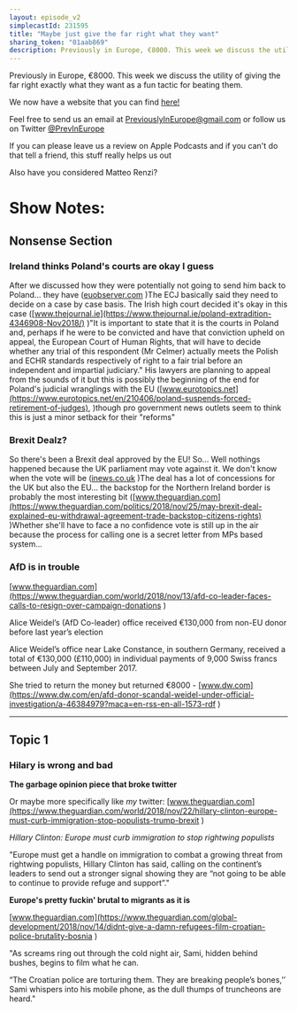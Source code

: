 ```yaml
---
layout: episode_v2
simplecastId: 231595
title: "Maybe just give the far right what they want"
sharing_token: "01aab869"
description: Previously in Europe, €8000. This week we discuss the utility of giving the far right exactly what they want as a fun tactic for beating them.
---
```


Previously in Europe, €8000. This week we discuss the utility of giving the far right exactly what they want as a fun tactic for beating them.

We now have a website that you can find [here!][2]

Feel free to send us an email at [PreviouslyInEurope@gmail.com][3] or follow us on Twitter [@PrevInEurope][4]

If you can please leave us a review on Apple Podcasts and if you can't do that tell a friend, this stuff really helps us out

Also have you considered Matteo Renzi?

  [2]:http://previouslyineurope.eu/
  [3]:https://previouslyineurope@gmail.com
  [4]: https://twitter.com/PrevInEurope

# Show Notes:

## Nonsense Section
### Ireland thinks Poland's courts are okay I guess
After we discussed how they were potentially not going to send him back to Poland... they have ([euobserver.com](https://euobserver.com/tickers/143429) )The ECJ basically said they need to decide on a case by case basis. The Irish high court decided it's okay in this case ([www.thejournal.ie](https://www.thejournal.ie/poland-extradition-4346908-Nov2018/) )"It is important to state that it is the courts in Poland and, perhaps if he were to be convicted and have that conviction upheld on appeal, the European Court of Human Rights, that will have to decide whether any trial of this respondent (Mr Celmer) actually meets the Polish and ECHR standards respectively of right to a fair trial before an independent and impartial judiciary." His lawyers are planning to appeal from the sounds of it but this is possibly the beginning of the end for Poland's judicial wranglings with the EU ([www.eurotopics.net](https://www.eurotopics.net/en/210406/poland-suspends-forced-retirement-of-judges), )though pro government news outlets seem to think this is just a minor setback for their "reforms"

### Brexit Dealz?
So there's been a Brexit deal approved by the EU! So... Well nothings happened because the UK parliament may vote against it. We don't know when the vote will be ([inews.co.uk](https://inews.co.uk/news/brexit/brexit-deal-when-parliament-vote-theresa-may-draft-agreement/) )The deal has a lot of concessions for the UK but also the EU... the backstop for the Northern Ireland border is probably the most interesting bit ([www.theguardian.com](https://www.theguardian.com/politics/2018/nov/25/may-brexit-deal-explained-eu-withdrawal-agreement-trade-backstop-citizens-rights) )Whether she'll have to face a no confidence vote is still up in the air because the process for calling one is a secret letter from MPs based system...

### AfD is in trouble
[www.theguardian.com](https://www.theguardian.com/world/2018/nov/13/afd-co-leader-faces-calls-to-resign-over-campaign-donations)

Alice Weidel’s (AfD Co-leader) office received €130,000 from non-EU donor before last year’s election

Alice Weidel’s office near Lake Constance, in southern Germany, received a total of €130,000 (£110,000) in individual payments of 9,000 Swiss francs between July and September 2017.

She tried to return the money but returned €8000 - [www.dw.com](https://www.dw.com/en/afd-donor-scandal-weidel-under-official-investigation/a-46384979?maca=en-rss-en-all-1573-rdf)


------
## Topic 1
### Hilary is wrong and bad


**The garbage opinion piece that broke twitter**

Or maybe more specifically like *my* twitter: [www.theguardian.com](https://www.theguardian.com/world/2018/nov/22/hillary-clinton-europe-must-curb-immigration-stop-populists-trump-brexit)

*Hillary Clinton: Europe must curb immigration to stop rightwing populists*

"Europe must get a handle on immigration to combat a growing threat from rightwing populists, Hillary Clinton has said, calling on the continent’s leaders to send out a stronger signal showing they are “not going to be able to continue to provide refuge and support”."

**Europe's pretty fuckin' brutal to migrants as it is**

[www.theguardian.com](https://www.theguardian.com/global-development/2018/nov/14/didnt-give-a-damn-refugees-film-croatian-police-brutality-bosnia)

"As screams ring out through the cold night air, Sami, hidden behind bushes, begins to film what he can.

“The Croatian police are torturing them. They are breaking people’s bones,’’ Sami whispers into his mobile phone, as the dull thumps of truncheons are heard."

